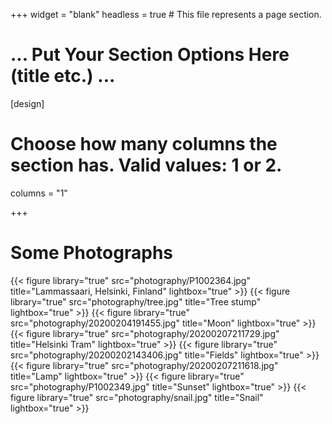 +++
widget = "blank"
headless = true  # This file represents a page section.

# ... Put Your Section Options Here (title etc.) ...

[design]
  # Choose how many columns the section has. Valid values: 1 or 2.
  columns = "1"

+++

# Some Photographs

{{< figure library="true" src="photography/P1002364.jpg" title="Lammassaari, Helsinki, Finland"  lightbox="true" >}}
{{< figure library="true" src="photography/tree.jpg" title="Tree stump" lightbox="true" >}}
{{< figure library="true" src="photography/20200204191455.jpg" title="Moon"  lightbox="true" >}}
{{< figure library="true" src="photography/20200207211729.jpg" title="Helsinki Tram" lightbox="true" >}}
{{< figure library="true" src="photography/20200202143406.jpg" title="Fields" lightbox="true" >}}
{{< figure library="true" src="photography/20200207211618.jpg" title="Lamp" lightbox="true" >}}
{{< figure library="true" src="photography/P1002349.jpg" title="Sunset" lightbox="true" >}}
{{< figure library="true" src="photography/snail.jpg" title="Snail" lightbox="true" >}}
